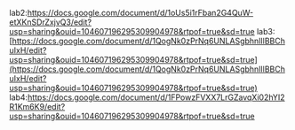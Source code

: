 lab2:https://docs.google.com/document/d/1oUs5i1rFban2G4QuW-etXKnSDrZxjvQ3/edit?usp=sharing&ouid=104607196295309904978&rtpof=true&sd=true
lab3:[https://docs.google.com/document/d/1QogNk0zPrNq6UNLASgbhnIllBBChuIxH/edit?usp=sharing&ouid=104607196295309904978&rtpof=true&sd=true](https://docs.google.com/document/d/1QogNk0zPrNq6UNLASgbhnIllBBChuIxH/edit?usp=sharing&ouid=104607196295309904978&rtpof=true&sd=true)
lab4:https://docs.google.com/document/d/1FPowzFVXX7LrGZavqXi02hYI2R1Km6K9/edit?usp=sharing&ouid=104607196295309904978&rtpof=true&sd=true
